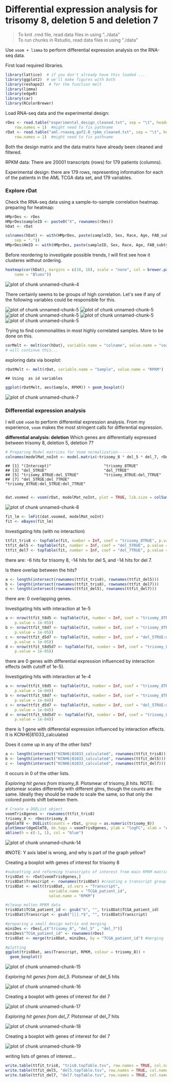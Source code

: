 Differential expression analysis for trisomy 8, deletion 5 and deletion 7
========================================================

> To knit .rmd file, read data files in using "../data"  
> To run chunks in Rstudio, read data files in using "./data"

Use `voom + limma` to perform differential expression analysis on the RNA-seq data.

First load required libraries.

```r
library(lattice)  # if you don't already have this loaded ...
library(ggplot2)  # we'll make figures with both
library(reshape2)  # for the function melt
library(limma)
library(edgeR)
library(car)
library(RColorBrewer)
```


Load RNA-seq data and the experimental design:

```r
rDes <- read.table("experimental_design_cleaned.txt", sep = "\t", header = TRUE, 
    row.names = 1)  #might need to fix pathname
rDat <- read.table("aml.rnaseq.gaf2.0_rpkm_cleaned.txt", sep = "\t", header = TRUE, 
    row.names = 1)  #might need to fix pathname
```


Both the design matrix and the data matrix have already been cleaned and filtered. 

RPKM data: There are 20001 transcripts (rows) for 179 patients (columns).

Experimental design: there are 179 rows, representing information for each of the patients in the AML TCGA data set, and 179 variables.

### Explore rDat      

Check the RNA-seq data using a sample-to-sample correlation heatmap.
preparing for heatmap:


```r
HMprDes <- rDes
HMprDes$sampleID <- paste0("X", rownames(rDes))
hDat <- rDat

colnames(hDat) <- with(HMprDes, paste(sampleID, Sex, Race, Age, FAB_subtype, 
    sep = "."))
HMprDes$HmID <- with(HMprDes, paste(sampleID, Sex, Race, Age, FAB_subtype, sep = "."))
```


Before reordering to investigate possible trends, I will first see how it clusteres without ordering.


```r
heatmap(cor(hDat), margins = c(10, 10), scale = "none", col = brewer.pal(n = 9, 
    name = "Blues"))
```

![plot of chunk unnamed-chunk-4](figure/unnamed-chunk-4.png) 


There certainly seems to be groups of high correlation. 
Let's see if any of the following variables could be responsible for this. 

![plot of chunk unnamed-chunk-5](figure/unnamed-chunk-51.png) ![plot of chunk unnamed-chunk-5](figure/unnamed-chunk-52.png) ![plot of chunk unnamed-chunk-5](figure/unnamed-chunk-53.png) ![plot of chunk unnamed-chunk-5](figure/unnamed-chunk-54.png) ![plot of chunk unnamed-chunk-5](figure/unnamed-chunk-55.png) 


Trying to find commonalities in most highly correlated samples. More to be done on this. 


```r
corMelt <- melt(cor(hDat), variable.name = "colname", value.name = "cor_coef")
# will continue this...
```


exploring data via boxplot:


```r
rDatMelt <- melt(rDat, variable.name = "Sample", value.name = "RPKM")
```

```
## Using  as id variables
```

```r
ggplot(rDatMelt, aes(Sample, RPKM)) + geom_boxplot()
```

![plot of chunk unnamed-chunk-7](figure/unnamed-chunk-7.png) 


### Differential expression analysis
I will use `voom` to perform differential expression analysis. From my experience, `voom` makes the most stringent calls for differential expression. 

**differential analysis: deletion**
Which genes are differentially expressed between trisomy 8, deletion 5, deletion 7?

```r
# Preparing Model matrices for Voom normalization-------------
colnames(modelMat_noInt <- model.matrix(~trisomy_8 * del_5 * del_7, rDes))
```

```
## [1] "(Intercept)"                       "trisomy_8TRUE"                    
## [3] "del_5TRUE"                         "del_7TRUE"                        
## [5] "trisomy_8TRUE:del_5TRUE"           "trisomy_8TRUE:del_7TRUE"          
## [7] "del_5TRUE:del_7TRUE"               "trisomy_8TRUE:del_5TRUE:del_7TRUE"
```

```r

dat.voomed <- voom(rDat, modelMat_noInt, plot = TRUE, lib.size = colSums(rDat))
```

![plot of chunk unnamed-chunk-8](figure/unnamed-chunk-8.png) 

```r
fit_lm <- lmFit(dat.voomed, modelMat_noInt)
fit <- eBayes(fit_lm)
```


Investigating hits (with no interaction)

```r
ttfit_tris8 <- topTable(fit, number = Inf, coef = "trisomy_8TRUE", p.value = 1e-05)
ttfit_del5 <- topTable(fit, number = Inf, coef = "del_5TRUE", p.value = 1e-05)
ttfit_del7 <- topTable(fit, number = Inf, coef = "del_7TRUE", p.value = 1e-05)
```

there are:
-6 hits for trisomy 8,
-14 hits for del 5, and
-14 hits for del 7.

Is there overlap between the hits?

```r
a <- length(intersect(rownames(ttfit_tris8), rownames(ttfit_del5)))
b <- length(intersect(rownames(ttfit_tris8), rownames(ttfit_del7)))
c <- length(intersect(rownames(ttfit_del5), rownames(ttfit_del7)))
```

there are: 0 overlapping genes.

Investigating hits with interaction at 1e-5

```r
a <- nrow(ttfit_t8d5 <- topTable(fit, number = Inf, coef = "trisomy_8TRUE:del_5TRUE", 
    p.value = 1e-05))
b <- nrow(ttfit_t8d7 <- topTable(fit, number = Inf, coef = "trisomy_8TRUE:del_7TRUE", 
    p.value = 1e-05))
c <- nrow(ttfit_d5d7 <- topTable(fit, number = Inf, coef = "del_5TRUE:del_7TRUE", 
    p.value = 1e-05))
d <- nrow(ttfit_t8d5d7 <- topTable(fit, number = Inf, coef = "trisomy_8TRUE:del_5TRUE:del_7TRUE", 
    p.value = 1e-05))
```


there are 0 genes with differential expression influenced by interaction effects (with cutoff of 1e-5).

Investigating hits with interaction at 1e-4

```r
a <- nrow(ttfit_t8d5 <- topTable(fit, number = Inf, coef = "trisomy_8TRUE:del_5TRUE", 
    p.value = 1e-04))
b <- nrow(ttfit_t8d7 <- topTable(fit, number = Inf, coef = "trisomy_8TRUE:del_7TRUE", 
    p.value = 1e-04))
c <- nrow(ttfit_d5d7 <- topTable(fit, number = Inf, coef = "del_5TRUE:del_7TRUE", 
    p.value = 1e-04))
d <- nrow(ttfit_t8d5d7 <- topTable(fit, number = Inf, coef = "trisomy_8TRUE:del_5TRUE:del_7TRUE", 
    p.value = 1e-04))
```


there is 1 gene with differential expression influenced by interaction effects. It is KCNH6|81033_calculated

Does it come up in any of the other lists?

```r
a <- length(intersect("KCNH6|81033_calculated", rownames(ttfit_tris8)))
b <- length(intersect("KCNH6|81033_calculated", rownames(ttfit_del5)))
c <- length(intersect("KCNH6|81033_calculated", rownames(ttfit_del7)))
```

it occurs in 0 of the other lists. 

*Exploring hit genes from trisomy_8.*
Plotsmear of trisomy_8 hits. NOTE: plotsmear scales differently with different glms, though the counts are the same. Ideally they should be made to scale the same, so that only the colored points shift between them.


```r
# Create a DGEList object
voomTris8genes <- rownames(ttfit_tris8)
trisomy_8 <- rDes$trisomy_8
dgeGlmT8 <- DGEList(counts = rDat, group = as.numeric(trisomy_8))
plotSmear(dgeGlmT8, de.tags = voomTris8genes, ylab = "logFC", xlab = "AverageRPKM", main = "RPKM of genes differentially expressed in trisomy_8 samples")
abline(h = c(-1, 1), col = "blue")
```

![plot of chunk unnamed-chunk-14](figure/unnamed-chunk-14.png) 


#NOTE: Y axis label is wrong, and why is part of the graph yellow?

Creating a boxplot with genes of interest for trisomy 8


```r
#subsetting and reforming transcripts of interest from main RPKM matrix
tris8Dat <- rDat[voomTris8genes,]
tris8Dat$Transcript <- rownames(tris8Dat) #creating a transcript group
tris8Dat <- melt(tris8Dat, id.vars = "Transcript", 
                   variable.name = "TCGA_patient_id",
                   value.name = "RPKM")

#cleaup molten RPKM data
tris8Dat$TCGA_patient_id <- gsub("X", "", tris8Dat$TCGA_patient_id)
tris8Dat$Transcript <- gsub("[|].*$", "", tris8Dat$Transcript)

#preparing a small design matrix and merging
miniDes <- rDes[,c("trisomy_8", "del_5" , "del_7")]
miniDes$"TCGA_patient_id" <- rownames(rDes)
tris8Dat <- merge(tris8Dat, miniDes, by = "TCGA_patient_id") #merging

#plotting
ggplot(tris8Dat, aes(Transcript, RPKM, colour = trisomy_8)) +
  geom_boxplot()
```

![plot of chunk unnamed-chunk-15](figure/unnamed-chunk-15.png) 



*Exploring hit genes from del_5.*
Plotsmear of del_5 hits

![plot of chunk unnamed-chunk-16](figure/unnamed-chunk-16.png) 


Creating a boxplot with genes of interest for del 7

![plot of chunk unnamed-chunk-17](figure/unnamed-chunk-17.png) 


*Exploring hit genes from del_7.*
Plotsmear of del_7 hits

![plot of chunk unnamed-chunk-18](figure/unnamed-chunk-18.png) 


Creating a boxplot with genes of interest for del 7

![plot of chunk unnamed-chunk-19](figure/unnamed-chunk-19.png) 


writing lists of genes of interest...

```r
write.table(ttfit_tris8, "tris8.topTable.tsv", row.names = TRUE, col.names = NA)
write.table(ttfit_del5, "del5.topTable.tsv", row.names = TRUE, col.names = NA)
write.table(ttfit_del7, "del7.topTable.tsv", row.names = TRUE, col.names = NA)
```

